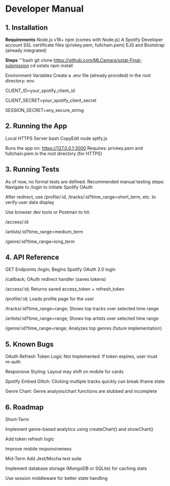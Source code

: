 # Developer Manual

## 1. Installation

**Requirements**
Node.js v18+
npm (comes with Node.js)
A Spotify Developer account
SSL certificate files (privkey.pem, fullchain.pem)
EJS and Bootstrap (already integrated)

**Steps**
'''bash
git clone https://github.com/MLCamara/sstat-Final-submission
cd sstats
npm install

Environment Variables
Create a .env file (already provided) in the root directory:
env

CLIENT_ID=your_spotify_client_id

CLIENT_SECRET=your_spotify_client_secret

SESSION_SECRET=any_secure_string


## 2. Running the App
Local HTTPS Server
bash
CopyEdit
node sptfy.js

Runs the app on:
 https://127.0.0.1:3000
Requires:
privkey.pem and fullchain.pem in the root directory (for HTTPS)

## 3. Running Tests
As of now, no formal tests are defined. Recommended manual testing steps:
Navigate to /login to initiate Spotify OAuth


After redirect, use /profile/:id, /tracks/:id?time_range=short_term, etc. to verify user data display


Use browser dev tools or Postman to hit:

/access/:id

/artists/:id?time_range=medium_term

/genre/:id?time_range=long_term



## 4. API Reference
GET Endpoints
/login; Begins Spotify OAuth 2.0 login

/callback; OAuth redirect handler (saves tokens)

/access/:id; Returns saved access_token + refresh_token

/profile/:id; Loads profile page for the user

/tracks/:id?time_range=range; Shows top tracks over selected time range

/artists/:id?time_range=range; Shows top artists over selected time range

/genre/:id?time_range=range; Analyzes top genres (future implementation)


## 5. Known Bugs
OAuth Refresh Token Logic Not Implemented: If token expires, user must re-auth

Responsive Styling: Layout may shift on mobile for cards


Spotify Embed Glitch: Clicking multiple tracks quickly can break iframe state


Genre Chart: Genre analysis/chart functions are stubbed and incomplete


## 6. Roadmap
Short-Term

Implement genre-based analytics using createChart() and showChart()


Add token refresh logic


Improve mobile responsiveness


 Mid-Term
Add Jest/Mocha test suite


Implement database storage (MongoDB or SQLite) for caching stats


Use session middleware for better state handling

